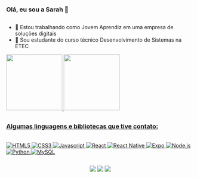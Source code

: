 ### Olá, eu sou a Sarah 👋
##

- 🔭 Estou trabalhando como Jovem Aprendiz em uma empresa de soluções digitais
- 🌱 Sou estudante do curso técnico Desenvolvimento de Sistemas na ETEC

<!--
- 🔭 I’m currently working on ...
- 🌱 I’m currently learning ...
- 👯 I’m looking to collaborate on ...
- 🤔 I’m looking for help with ...
- 💬 Ask me about ...
- 📫 How to reach me: ...
- 😄 Pronouns: ...
- ⚡ Fun fact: ...
-->

<div align = "centro">
  <a href="https://github.com/SarahBatagioti">
  <img height="150em" src="https://github-readme-stats.vercel.app/api?username=SarahBatagioti&show_icons=true&theme=midnight-purple&include_all_commits=true&count_private=true"/>
    <img height="150em" src="https://github-readme-stats.vercel.app/api/top-langs/?username=SarahBatagioti&layout=compact&langs_count=7&theme=midnight-purple"/>
</div>
  
 ## 
 
<h3> Algumas linguagens e bibliotecas que tive contato: </h3>
  
<div style="display: inline_block"><br>
  <img src="https://img.shields.io/badge/HTML5-20232A?style=for-the-badge&logo=html5&logoColor=E34F26" alt="HTML5" /> 
  <img src="https://img.shields.io/badge/CSS3-20232A?style=for-the-badge&logo=css3&logoColor=1572B6" alt="CSS3" /> 
  <img src="https://img.shields.io/badge/JavaScript-20232A?style=for-the-badge&logo=javascript&logoColor=F7DF1E" alt="Javascript" /> 
  <img src="https://img.shields.io/badge/React-20232A?style=for-the-badge&logo=react&logoColor=61DAFB" alt="React" /> 
  <img src="https://img.shields.io/badge/React_Native-20232A?style=for-the-badge&logo=react&logoColor=007ACC" alt="React Native" /> 
  <img src="https://img.shields.io/badge/Expo-20232A?style=for-the-badge&logo=expo&logoColor=61DAFB" alt="Expo" /> 
  <img src="https://img.shields.io/badge/Node.js-20232A?style=for-the-badge&logo=nodedotjs&logoColor=339933" alt="Node.js"/> 
  <img src="https://img.shields.io/badge/Python-20232A?style=for-the-badge&logo=python&logoColor=FFD43B" alt="Python" />  
  <img src="https://img.shields.io/badge/MySQL-20232A?style=for-the-badge&logo=mysql&logoColor=1E90FF" alt="MySQL" /> 
</div>
  
  ##
 
<p align="center">
  <a href="https://www.instagram.com/sarah.montuani/" target="_blank"><img src="https://img.shields.io/badge/-Instagram-%23E4405F?style=for-the-badge&logo=instagram&logoColor=white" target="_blank"></a>
  <a href = "mailto:sarah.montuanibt@gmail.com"><img src="https://img.shields.io/badge/-Gmail-%23333?style=for-the-badge&logo=gmail&logoColor=white" target="_blank"></a>
  <a href="https://www.linkedin.com/in/sarah-montuani-batagioti/" target="_blank"><img src="https://img.shields.io/badge/-LinkedIn-%230077B5?style=for-the-badge&logo=linkedin&logoColor=white" target="_blank"></a> 
</p>
